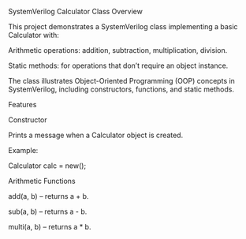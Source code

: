 SystemVerilog Calculator Class
Overview

This project demonstrates a SystemVerilog class implementing a basic Calculator with:

Arithmetic operations: addition, subtraction, multiplication, division.

Static methods: for operations that don’t require an object instance.

The class illustrates Object-Oriented Programming (OOP) concepts in SystemVerilog, including constructors, functions, and static methods.

Features

Constructor

Prints a message when a Calculator object is created.

Example:

Calculator calc = new();


Arithmetic Functions

add(a, b) – returns a + b.

sub(a, b) – returns a - b.

multi(a, b) – returns a * b.
